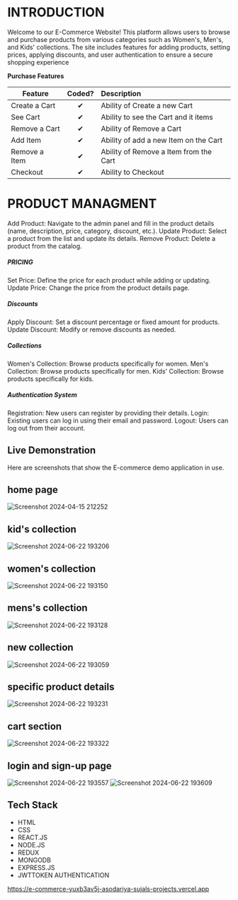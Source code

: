 <h1>INTRODUCTION </h1>
Welcome to our E-Commerce Website! This platform allows users to browse and purchase products from various categories such as Women's, Men's, and Kids' collections. The site includes features for adding products, setting prices, applying discounts, and user authentication to ensure a secure shopping experience



<b>Purchase Features</b>

| Feature  |  Coded?       | Description  |
|----------|:-------------:|:-------------|
| Create a Cart | &#10004; | Ability of Create a new Cart |
| See Cart | &#10004; | Ability to see the Cart and it items |
| Remove a Cart | &#10004; | Ability of Remove a Cart |
| Add Item | &#10004; | Ability of add a new Item on the Cart |
| Remove a Item | &#10004; | Ability of Remove a Item from the Cart |
| Checkout | &#10004; | Ability to Checkout |

<H1>PRODUCT MANAGMENT </H1>
Add Product: Navigate to the admin panel and fill in the product details (name, description, price, category, discount, etc.).
Update Product: Select a product from the list and update its details.
Remove Product: Delete a product from the catalog.

<H5>PRICING</H5>
Set Price: Define the price for each product while adding or updating.
Update Price: Change the price from the product details page.

<H5>Discounts</H5>
Apply Discount: Set a discount percentage or fixed amount for products.
Update Discount: Modify or remove discounts as needed.

<H5>Collections</H5>
Women's Collection: Browse products specifically for women.
Men's Collection: Browse products specifically for men.
Kids' Collection: Browse products specifically for kids.

<H5>Authentication System</H5>
Registration: New users can register by providing their details.
Login: Existing users can log in using their email and password.
Logout: Users can log out from their account.

## Live Demonstration

Here are screenshots that show the E-commerce demo application in use.
## home page
![Screenshot 2024-04-15 212252](https://github.com/Asodariyasujal/E-commerce/assets/142427296/44a60002-1ad8-4a7f-b11d-f37f7c31c8af)

## kid's collection
![Screenshot 2024-06-22 193206](https://github.com/Asodariyasujal/E-commerce/assets/142427296/f216ee06-6759-443a-8633-6538a5f3058e)

## women's collection
![Screenshot 2024-06-22 193150](https://github.com/Asodariyasujal/E-commerce/assets/142427296/8bf1401e-9074-4966-b744-a9c2fc171944)

## mens's collection
![Screenshot 2024-06-22 193128](https://github.com/Asodariyasujal/E-commerce/assets/142427296/4979f6ac-f4b9-49ee-aeff-b0959efe2cf8)

## new collection
![Screenshot 2024-06-22 193059](https://github.com/Asodariyasujal/E-commerce/assets/142427296/28b58cd3-5a18-4e93-a742-282870dd9fd7)

## specific product details
![Screenshot 2024-06-22 193231](https://github.com/Asodariyasujal/E-commerce/assets/142427296/7d6cee25-a67e-4418-b8ea-b1e2237c8b10)

## cart section
![Screenshot 2024-06-22 193322](https://github.com/Asodariyasujal/E-commerce/assets/142427296/dcadf76e-f152-4cb9-b81f-cf3f85f0e56d)

## login and sign-up page
![Screenshot 2024-06-22 193557](https://github.com/Asodariyasujal/E-commerce/assets/142427296/1dd22280-f865-451d-addf-9fa3c6ad62e9)
![Screenshot 2024-06-22 193609](https://github.com/Asodariyasujal/E-commerce/assets/142427296/fea67f30-37f7-4494-8d73-534e70284713)

## Tech Stack
* HTML
* CSS
* REACT.JS
* NODE.JS
* REDUX
* MONGODB
* EXPRESS.JS
* JWTTOKEN AUTHENTICATION

 
https://e-commerce-yuxb3av5j-asodariya-sujals-projects.vercel.app
  





